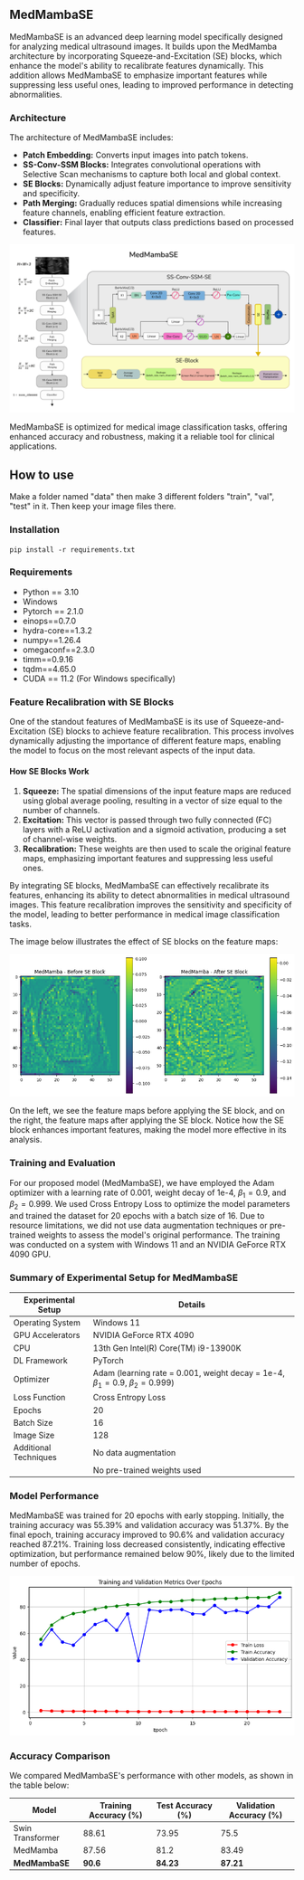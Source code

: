 ## MedMambaSE

MedMambaSE is an advanced deep learning model specifically designed for analyzing medical ultrasound images. It builds upon the MedMamba architecture by incorporating Squeeze-and-Excitation (SE) blocks, which enhance the model's ability to recalibrate features dynamically. This addition allows MedMambaSE to emphasize important features while suppressing less useful ones, leading to improved performance in detecting abnormalities.

### Architecture

The architecture of MedMambaSE includes:

- **Patch Embedding:** Converts input images into patch tokens.
- **SS-Conv-SSM Blocks:** Integrates convolutional operations with Selective Scan mechanisms to capture both local and global context.
- **SE Blocks:** Dynamically adjust feature importance to improve sensitivity and specificity.
- **Path Merging:** Gradually reduces spatial dimensions while increasing feature channels, enabling efficient feature extraction.
- **Classifier:** Final layer that outputs class predictions based on processed features.

![MedMambaSE Architecture](https://github.com/Tanjim-Islam/MedMambaSE/blob/7b450c975e07a454322167b9d3cdc93e77609980/images/architecture.png)


MedMambaSE is optimized for medical image classification tasks, offering enhanced accuracy and robustness, making it a reliable tool for clinical applications.

## How to use

Make a folder named "data" then make 3 different folders "train", "val", "test" in it. Then keep your image files there.

### Installation

```
pip install -r requirements.txt
```

### Requirements

- Python == 3.10
- Windows
- Pytorch == 2.1.0
- einops==0.7.0
- hydra-core==1.3.2
- numpy==1.26.4
- omegaconf==2.3.0
- timm==0.9.16
- tqdm==4.65.0
- CUDA == 11.2 (For Windows specifically)

### Feature Recalibration with SE Blocks

One of the standout features of MedMambaSE is its use of Squeeze-and-Excitation (SE) blocks to achieve feature recalibration. This process involves dynamically adjusting the importance of different feature maps, enabling the model to focus on the most relevant aspects of the input data. 

#### How SE Blocks Work

1. **Squeeze:** The spatial dimensions of the input feature maps are reduced using global average pooling, resulting in a vector of size equal to the number of channels.
2. **Excitation:** This vector is passed through two fully connected (FC) layers with a ReLU activation and a sigmoid activation, producing a set of channel-wise weights.
3. **Recalibration:** These weights are then used to scale the original feature maps, emphasizing important features and suppressing less useful ones.

By integrating SE blocks, MedMambaSE can effectively recalibrate its features, enhancing its ability to detect abnormalities in medical ultrasound images. This feature recalibration improves the sensitivity and specificity of the model, leading to better performance in medical image classification tasks.

The image below illustrates the effect of SE blocks on the feature maps:

![Feature Recalibration](https://github.com/Tanjim-Islam/MedMambaSE/blob/999f652ef899ef1b2f5d7f221a36438834c82aa2/images/recalibration.png)

On the left, we see the feature maps before applying the SE block, and on the right, the feature maps after applying the SE block. Notice how the SE block enhances important features, making the model more effective in its analysis.

### Training and Evaluation

For our proposed model (MedMambaSE), we have employed the Adam optimizer with a learning rate of 0.001, weight decay of 1e-4, $\beta_1 = 0.9$, and $\beta_2 = 0.999$. We used Cross Entropy Loss to optimize the model parameters and trained the dataset for 20 epochs with a batch size of 16. Due to resource limitations, we did not use data augmentation techniques or pre-trained weights to assess the model's original performance. The training was conducted on a system with Windows 11 and an NVIDIA GeForce RTX 4090 GPU.

### Summary of Experimental Setup for MedMambaSE

| **Experimental Setup**     | **Details**                                   |
| -------------------------- | --------------------------------------------- |
| Operating System            | Windows 11                                    |
| GPU Accelerators            | NVIDIA GeForce RTX 4090                       |
| CPU                         | 13th Gen Intel(R) Core(TM) i9-13900K          |
| DL Framework                | PyTorch                                       |
| Optimizer                   | Adam (learning rate = 0.001, weight decay = 1e-4, $\beta_1 = 0.9$, $\beta_2 = 0.999$) |
| Loss Function               | Cross Entropy Loss                            |
| Epochs                      | 20                                            |
| Batch Size                  | 16                                            |
| Image Size                  | 128                                           |
| Additional Techniques       | No data augmentation                          |
|                             | No pre-trained weights used                   |

### Model Performance

MedMambaSE was trained for 20 epochs with early stopping. Initially, the training accuracy was 55.39% and validation accuracy was 51.37%. By the final epoch, training accuracy improved to 90.6% and validation accuracy reached 87.21%. Training loss decreased consistently, indicating effective optimization, but performance remained below 90%, likely due to the limited number of epochs.

![MedMambaSE Performance](https://github.com/Tanjim-Islam/MedMambaSE/blob/999f652ef899ef1b2f5d7f221a36438834c82aa2/images/medSE.png)

### Accuracy Comparison

We compared MedMambaSE's performance with other models, as shown in the table below:

| **Model**        | **Training Accuracy (%)** | **Test Accuracy (%)** | **Validation Accuracy (%)** |
| ---------------- | ------------------------- | ---------------------- | --------------------------- |
| Swin Transformer | 88.61                      | 73.95                  | 75.5                         |
| MedMamba         | 87.56                      | 81.2                   | 83.49                        |
| **MedMambaSE**   | **90.6**                   | **84.23**              | **87.21**                    |
